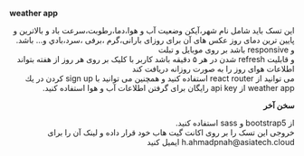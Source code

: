 **weather app**
<div dir="rtl">
اين تسک بايد شامل نام شهر،آيكن وضعيت آب و هوا،دما،رطوبت،سرعت باد و بالاترين و پايين ترين دماى روز عكس هاى آن براى روزاى بارانى،گرم ،برفى ،سرد،بادي و... باشد.
<div dir="rtl">
و responsive باشد بر روى موبايل و تبلت 
<div dir="rtl">
و قابليت refresh شدن در هر ۵ دقیقه باشد
کاربر با کلیک بر روی هر روز از هفته بتواند اطلاعات هوای روز را به صورت روزانه دریافت کند
<div dir="rtl">
می توانید از react router استفاده کنید و همچنین می توانید با sign up کردن در يك weather app از api key رایگان برای گرفتن اطلاعات آب و هوا استفاده کنید.


**سخن آخر**

<div dir="rtl">
از bootstrap5 و sass استفاده کنید.


<div dir="rtl">
خروجی این تسک را بر روی اکانت گیت هاب خود قرار داده و لینک آن را برای 
h.ahmadpnah@asiatech.cloud
ایمیل کنید
